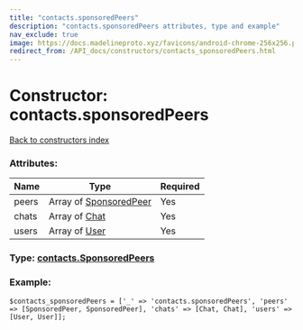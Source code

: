 ```yaml
---
title: "contacts.sponsoredPeers"
description: "contacts.sponsoredPeers attributes, type and example"
nav_exclude: true
image: https://docs.madelineproto.xyz/favicons/android-chrome-256x256.png
redirect_from: /API_docs/constructors/contacts_sponsoredPeers.html
---
```

# Constructor: contacts.sponsoredPeers  
[Back to constructors index](/API_docs/constructors/index.html)



### Attributes:

| Name     |    Type       | Required |
|----------|---------------|----------|
|peers|Array of [SponsoredPeer](/API_docs/types/SponsoredPeer.html) | Yes|
|chats|Array of [Chat](/API_docs/types/Chat.html) | Yes|
|users|Array of [User](/API_docs/types/User.html) | Yes|



### Type: [contacts.SponsoredPeers](/API_docs/types/contacts.SponsoredPeers.html)


### Example:

```
$contacts_sponsoredPeers = ['_' => 'contacts.sponsoredPeers', 'peers' => [SponsoredPeer, SponsoredPeer], 'chats' => [Chat, Chat], 'users' => [User, User]];
```  
